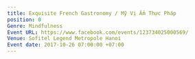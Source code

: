 ```yaml
---
title: Exquisite French Gastronomy / Mỹ Vị Ẩm Thực Pháp
position: 0
Genre: Mindfulness
Event URL: https://www.facebook.com/events/123734025000569/
Venue: Sofitel Legend Metropole Hanoi
Event date: 2017-10-26 07:00:00 +07:00
---
```


